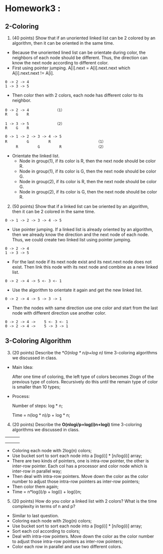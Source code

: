  

# Homework3 :  

## 2-Coloring
1. (40 points) Show that if an unoriented linked list can be 2 colored by an algorithm, then it can be oriented in the same time.

- Because the unoriented lined list can be orientate during color, the neighbors of each node should be different. Thus, the direction can know the next node according to different color.
- First using pointer jumping. A[i].next = A[i].next.next which A[i].next.next != A[i].

```
0 -> 2 -> 4
1 -> 3 -> 5
```

- Then color then with 2 colors, each node has different color to its neighbor.

```
0 -> 2 -> 4            （1）
R    G    R

1 -> 3 -> 5            （2）
R    G    R

0 -> 1 -> 2 -> 3 -> 4 -> 5
R         G         R                     （1）
     R         G         R                （2）
```

- Orientate the linked list.
  - Node in group(1), if its color is R, then the next node should be color R.
  - Node in group(1), if its color is G, then the next node should be color G.
  - Node in group(2), if its color is R, then the next node should be color G.
  - Node in group(2), if its color is G, then the next node should be color R.

 

2. (50 points) Show that if a linked list can be oriented by an algorithm, then it can be 2 colored in the same time. 
```
0 -> 1 -> 2 -> 3 -> 4 -> 5
```
- Use pointer jumping. If a linked list is already oriented by an algorithm, then we already know the direction and the next node of each node. Thus, we could create two linked list using pointer jumping.

```
0 -> 2 -> 4
1 -> 3 -> 5
```

- For the last node if its next node exist and its next.next node does not exist. Then link this node with its next node and combine as a new linked list.

```
0 -> 2 -> 4 -> 5 <- 3 <- 1
```

- Use the algorithm to orientate it again and get the new linked list.

```
0 -> 2 -> 4 -> 5 -> 3 -> 1
```

- Then the nodes with same direction use one color and start from the last node with different direction use another color.

```
0 -> 2 -> 4 ->    5 <- 3 <- 1
0 -> 2 -> 4 ->    5 -> 3 -> 1
```



 

## 3-Coloring Algorithm
3. (20 points) Describe the **O(nlog * n/p+log  *n)** time 3-coloring algorithms we discussed in class.
- Main Idea: 

  After one time of coloring, the left type of colors becomes 2logn of the previous type of colors. Recursively do this until the remain type of color is smaller than 10 types;

- Process:

  Number of steps: log * n;

  Time = n(log * n)/p + log * n;

 

4. (20 points) Describe the **O(nlogi/p+log(i)n+logi)** time 3-coloring algorithms we discussed in class.

|      |      |      |
| ---- | ---- | ---- |
|      |      |      |
|      |      |      |
|      |      |      |

- Coloring each node with 2log(n) colors;
- Use bucket sort to sort each node into a [log(i)] * [n/log(i)] array;
- There are two kinds of pointers, one is intra-row pointer, the other is inter-row pointer. Each col has a processor and color node which is inter-row in parallel way;
- Then deal with intra-row pointers. Move down the color as the color number to adjust those intra-row pointers as inter-row pointers;
- Then color them again;
- Time = n*log(i)/p + log(i) + log(i)n;

 

5. (20 points) How do you color a linked list with 2 colors? What is the time complexity in terms of n and p?

- Similar to last question.
- Coloring each node with 2log(n) colors;
- Use bucket sort to sort each node into a [log(i)] * [n/log(i)] array;
- Sort each col according to colors;
- Deal with intra-row pointers. Move down the color as the color number to adjust those intra-row pointers as inter-row pointers;
- Color each row in parallel and use two different colors.

 